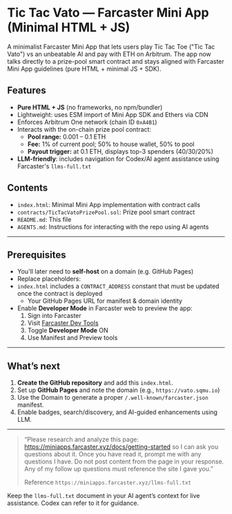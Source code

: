 # Tic Tac Vato — Farcaster Mini App (Minimal HTML + JS)

A minimalist Farcaster Mini App that lets users play Tic Tac Toe ("Tic Tac Vato") vs an unbeatable AI and pay with ETH on Arbitrum. The app now talks directly to a prize-pool smart contract and stays aligned with Farcaster Mini App guidelines (pure HTML + minimal JS + SDK).

## Features

- **Pure HTML + JS** (no frameworks, no npm/bundler)
- Lightweight: uses ESM import of Mini App SDK and Ethers via CDN
- Enforces Arbitrum One network (chain ID `0xA4B1`)
- Interacts with the on-chain prize pool contract:
  - **Pool range:** 0.001 – 0.1 ETH
  - **Fee:** 1% of current pool; 50% to house wallet, 50% to pool
  - **Payout trigger:** at 0.1 ETH, displays top-3 spenders (40/30/20%)
- **LLM-friendly**: includes navigation for Codex/AI agent assistance using Farcaster's `llms-full.txt`

## Contents

- `index.html`: Minimal Mini App implementation with contract calls
- `contracts/TicTacVatoPrizePool.sol`: Prize pool smart contract
- `README.md`: This file
- `AGENTS.md`: Instructions for interacting with the repo using AI agents

---

## Prerequisites

- You'll later need to **self-host** on a domain (e.g. GitHub Pages)
- Replace placeholders:
- `index.html` includes a `CONTRACT_ADDRESS` constant that must be updated once the contract is deployed
  - Your GitHub Pages URL for manifest & domain identity
- Enable **Developer Mode** in Farcaster web to preview the app:
  1. Sign into Farcaster
  2. Visit [Farcaster Dev Tools](https://farcaster.xyz/~/settings/developer-tools)
  3. Toggle **Developer Mode** ON
  4. Use Manifest and Preview tools

---

## What’s next

1. **Create the GitHub repository** and add this `index.html`.
2. Set up **GitHub Pages** and note the domain (e.g., `https://vato.sqmu.io`)
3. Use the Domain to generate a proper `/.well-known/farcaster.json` manifest.
4. Enable badges, search/discovery, and AI-guided enhancements using LLM.

---

> “Please research and analyze this page: https://miniapps.farcaster.xyz/docs/getting-started so I can ask you questions about it. Once you have read it, prompt me with any questions I have. Do not post content from the page in your response. Any of my follow up questions must reference the site I gave you.”  
>
> Reference `https://miniapps.farcaster.xyz/llms-full.txt`

Keep the `llms-full.txt` document in your AI agent’s context for live assistance. Codex can refer to it for guidance.

